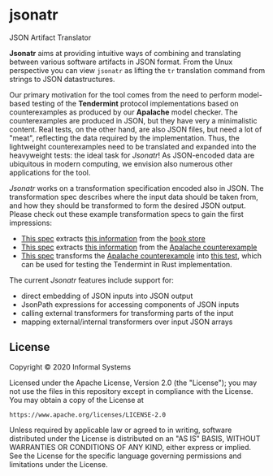 # jsonatr
JSON Artifact Translator

**Jsonatr** aims at providing intuitive ways of combining and translating between various software artifacts in JSON format. From the Unux perspective you can view `jsonatr` as lifting the `tr` translation command from strings to JSON datastructures.

Our primary motivation for the tool comes from the need to perform model-based testing of the **Tendermint** protocol implementations based on counterexamples as produced by our **Apalache** model checker. The counterexamples are produced in JSON, but they have very a minimalistic content. Real tests, on the other hand, are also JSON files, but need a lot of "meat", reflecting the data required by the implementation. Thus, the lightweight counterexamples need to be translated and expanded into the heavyweight tests: the ideal task for *Jsonatr*! As JSON-encoded data are ubiquitous in modern computing, we envision also numerous other applications for the tool.

*Jsonatr* works on a transformation specification encoded also in JSON. The transformation spec describes where the input data should be taken from, and how they should be transformed to form the desired JSON output. Please check out these example transformation specs to gain the first impressions:
* [This spec](tests/support/store_with_jsonpath.json) extracts [this information](tests/support/store_with_jsonpath_output.json) from the [book store](tests/support/store.json) 
* [This spec](tests/support/counterexample_with_jsonpath.json) extracts [this information](tests/support/counterexample_with_jsonpath_output.json) from the [Apalache counterexample](tests/support/counterexample.json)
* [This spec](tests/support/counterexample_to_test.json) transforms the [Apalache counterexample](tests/support/counterexample.json) into [this test](tests/support/counterexample_to_test_output.json), which can be used for testing the Tendermint in Rust implementation. 

The current *Jsonatr* features include support for:

* direct embedding of JSON inputs into JSON output
* JsonPath expressions for accessing components of JSON inputs
* calling external transformers for transforming parts of the input
* mapping external/internal transformers over input JSON arrays

## License

Copyright © 2020 Informal Systems

Licensed under the Apache License, Version 2.0 (the "License");
you may not use the files in this repository except in compliance with the License.
You may obtain a copy of the License at

    https://www.apache.org/licenses/LICENSE-2.0

Unless required by applicable law or agreed to in writing, software
distributed under the License is distributed on an "AS IS" BASIS,
WITHOUT WARRANTIES OR CONDITIONS OF ANY KIND, either express or implied.
See the License for the specific language governing permissions and
limitations under the License.
